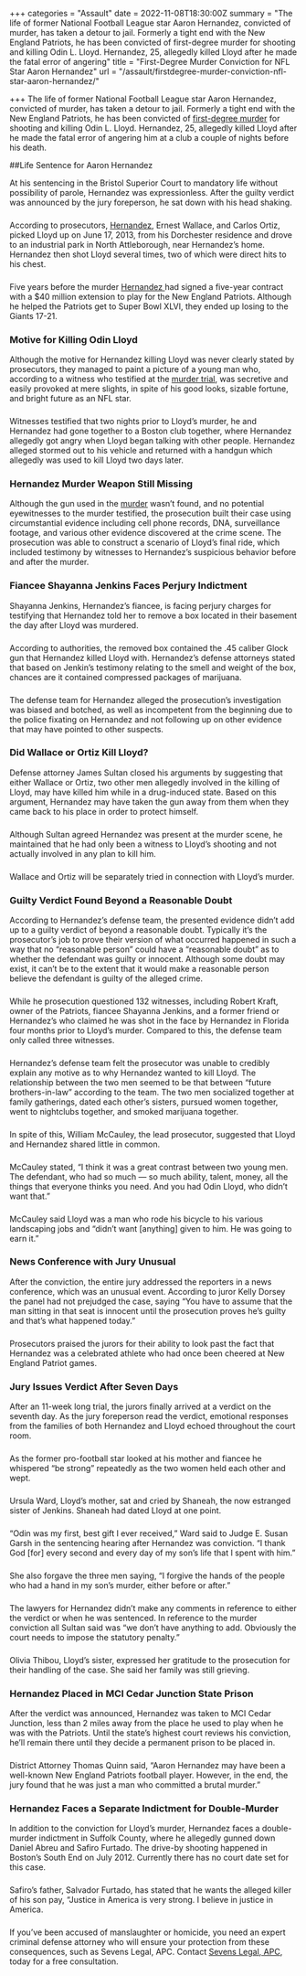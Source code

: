 +++
categories = "Assault"
date = 2022-11-08T18:30:00Z
summary = "The life of former National Football League star Aaron Hernandez, convicted of murder, has taken a detour to jail. Formerly a tight end with the New England Patriots, he has been convicted of first-degree murder for shooting and killing Odin L. Lloyd. Hernandez, 25, allegedly killed Lloyd after he made the fatal error of angering"
title = "First-Degree Murder Conviction for NFL Star Aaron Hernandez"
url = "/assault/firstdegree-murder-conviction-nfl-star-aaron-hernandez/"

+++
The life of former National Football League star Aaron Hernandez, convicted of murder, has taken a detour to jail. Formerly a tight end with the New England Patriots, he has been convicted of [first-degree murder](https://www.sevenslegal.com/ "Sevens Legal, APC") for shooting and killing Odin L. Lloyd. Hernandez, 25, allegedly killed Lloyd after he made the fatal error of angering him at a club a couple of nights before his death.

\##Life Sentence for Aaron Hernandez

At his sentencing in the Bristol Superior Court to mandatory life without possibility of parole, Hernandez was expressionless. After the guilty verdict was announced by the jury foreperson, he sat down with his head shaking.

### 

According to prosecutors, [Hernandez](https://www.sevenslegal.com/ "Sevens Legal, APC"), Ernest Wallace, and Carlos Ortiz, picked Lloyd up on June 17, 2013, from his Dorchester residence and drove to an industrial park in North Attleborough, near Hernandez’s home. Hernandez then shot Lloyd several times, two of which were direct hits to his chest.

### 

Five years before the murder [Hernandez ](https://www.sevenslegal.com/ "Sevens Legal, APC")had signed a five-year contract with a $40 million extension to play for the New England Patriots. Although he helped the Patriots get to Super Bowl XLVI, they ended up losing to the Giants 17-21.

### Motive for Killing Odin Lloyd

Although the motive for Hernandez killing Lloyd was never clearly stated by prosecutors, they managed to paint a picture of a young man who, according to a witness who testified at the [murder trial](https://www.sevenslegal.com/ "Sevens Legal, APC"), was secretive and easily provoked at mere slights, in spite of his good looks, sizable fortune, and bright future as an NFL star.

### 

Witnesses testified that two nights prior to Lloyd’s murder, he and Hernandez had gone together to a Boston club together, where Hernandez allegedly got angry when Lloyd began talking with other people. Hernandez alleged stormed out to his vehicle and returned with a handgun which allegedly was used to kill Lloyd two days later.

### Hernandez Murder Weapon Still Missing

Although the gun used in the [murder](https://www.sevenslegal.com/ "Sevens Legal, APC") wasn’t found, and no potential eyewitnesses to the murder testified, the prosecution built their case using circumstantial evidence including cell phone records, DNA, surveillance footage, and various other evidence discovered at the crime scene. The prosecution was able to construct a scenario of Lloyd’s final ride, which included testimony by witnesses to Hernandez’s suspicious behavior before and after the murder.

### Fiancee Shayanna Jenkins Faces Perjury Indictment

Shayanna Jenkins, Hernandez’s fiancee, is facing perjury charges for testifying that Hernandez told her to remove a box located in their basement the day after Lloyd was murdered.

### 

According to authorities, the removed box contained the .45 caliber Glock gun that Hernandez killed Lloyd with. Hernandez’s defense attorneys stated that based on Jenkin’s testimony relating to the smell and weight of the box, chances are it contained compressed packages of marijuana.

### 

The defense team for Hernandez alleged the prosecution’s investigation was biased and botched, as well as incompetent from the beginning due to the police fixating on Hernandez and not following up on other evidence that may have pointed to other suspects.

### Did Wallace or Ortiz Kill Lloyd?

Defense attorney James Sultan closed his arguments by suggesting that either Wallace or Ortiz, two other men allegedly involved in the killing of Lloyd, may have killed him while in a drug-induced state. Based on this argument, Hernandez may have taken the gun away from them when they came back to his place in order to protect himself.

### 

Although Sultan agreed Hernandez was present at the murder scene, he maintained that he had only been a witness to Lloyd’s shooting and not actually involved in any plan to kill him.

### 

Wallace and Ortiz will be separately tried in connection with Lloyd’s murder.

### Guilty Verdict Found Beyond a Reasonable Doubt

According to Hernandez’s defense team, the presented evidence didn’t add up to a guilty verdict of beyond a reasonable doubt. Typically it’s the prosecutor’s job to prove their version of what occurred happened in such a way that no “reasonable person” could have a “reasonable doubt” as to whether the defendant was guilty or innocent. Although some doubt may exist, it can’t be to the extent that it would make a reasonable person believe the defendant is guilty of the alleged crime.

### 

While he prosecution questioned 132 witnesses, including Robert Kraft, owner of the Patriots, fiancee Shayanna Jenkins, and a former friend or Hernandez’s who claimed he was shot in the face by Hernandez in Florida four months prior to Lloyd’s murder. Compared to this, the defense team only called three witnesses.

### 

Hernandez’s defense team felt the prosecutor was unable to credibly explain any motive as to why Hernandez wanted to kill Lloyd. The relationship between the two men seemed to be that between “future brothers-in-law” according to the team. The two men socialized together at family gatherings, dated each other’s sisters, pursued women together, went to nightclubs together, and smoked marijuana together.

### 

In spite of this, William McCauley, the lead prosecutor, suggested that Lloyd and Hernandez shared little in common.

### 

McCauley stated, “I think it was a great contrast between two young men. The defendant, who had so much — so much ability, talent, money, all the things that everyone thinks you need. And you had Odin Lloyd, who didn’t want that.”

### 

McCauley said Lloyd was a man who rode his bicycle to his various landscaping jobs and “didn’t want \[anything\] given to him. He was going to earn it.”

### News Conference with Jury Unusual

After the conviction, the entire jury addressed the reporters in a news conference, which was an unusual event. According to juror Kelly Dorsey the panel had not prejudged the case, saying “You have to assume that the man sitting in that seat is innocent until the prosecution proves he’s guilty and that’s what happened today.”

### 

Prosecutors praised the jurors for their ability to look past the fact that Hernandez was a celebrated athlete who had once been cheered at New England Patriot games.

### Jury Issues Verdict After Seven Days

After an 11-week long trial, the jurors finally arrived at a verdict on the seventh day. As the jury foreperson read the verdict, emotional responses from the families of both Hernandez and Lloyd echoed throughout the court room.

### 

As the former pro-football star looked at his mother and fiancee he whispered “be strong” repeatedly as the two women held each other and wept.

### 

Ursula Ward, Lloyd’s mother, sat and cried by Shaneah, the now estranged sister of Jenkins. Shaneah had dated Lloyd at one point.

### 

“Odin was my first, best gift I ever received,” Ward said to Judge E. Susan Garsh in the sentencing hearing after Hernandez was conviction. “I thank God \[for\] every second and every day of my son’s life that I spent with him.”

### 

She also forgave the three men saying, “I forgive the hands of the people who had a hand in my son’s murder, either before or after.”

### 

The lawyers for Hernandez didn’t make any comments in reference to either the verdict or when he was sentenced. In reference to the murder conviction all Sultan said was “we don’t have anything to add. Obviously the court needs to impose the statutory penalty.”

### 

Olivia Thibou, Lloyd’s sister, expressed her gratitude to the prosecution for their handling of the case. She said her family was still grieving.

### Hernandez Placed in MCI Cedar Junction State Prison

After the verdict was announced, Hernandez was taken to MCI Cedar Junction, less than 2 miles away from the place he used to play when he was with the Patriots. Until the state’s highest court reviews his conviction, he’ll remain there until they decide a permanent prison to be placed in.

### 

District Attorney Thomas Quinn said, “Aaron Hernandez may have been a well-known New England Patriots football player. However, in the end, the jury found that he was just a man who committed a brutal murder.”

### Hernandez Faces a Separate Indictment for Double-Murder

In addition to the conviction for Lloyd’s murder, Hernandez faces a double-murder indictment in Suffolk County, where he allegedly gunned down Daniel Abreu and Safiro Furtado. The drive-by shooting happened in Boston’s South End on July 2012. Currently there has no court date set for this case.

### 

Safiro’s father, Salvador Furtado, has stated that he wants the alleged killer of his son pay, “Justice in America is very strong. I believe in justice in America.

### 

If you’ve been accused of manslaughter or homicide, you need an expert criminal defense attorney who will ensure your protection from these consequences, such as Sevens Legal, APC. Contact [Sevens Legal, APC](https://www.sevenslegal.com/ "Sevens Legal, APC"), today for a free consultation.